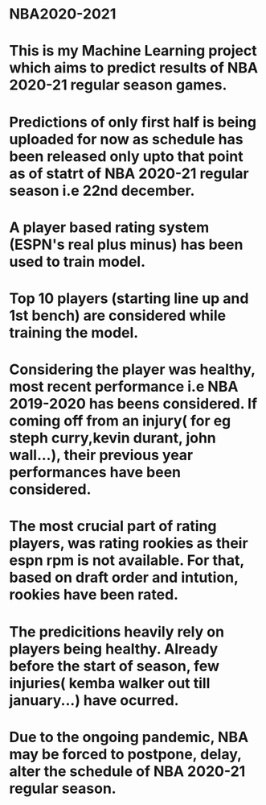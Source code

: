 # NBA2020-2021
# This is my Machine Learning project which aims to predict results of NBA 2020-21 regular season games.
# Predictions of only first half is being uploaded for now as schedule has been released only upto that point as of statrt of NBA 2020-21 regular season i.e 22nd december.
# A player based rating system (ESPN's real plus minus) has been used to train model.
# Top 10 players (starting line up and 1st bench) are considered while training the model.
# Considering the player was healthy, most recent performance i.e NBA 2019-2020 has beens considered. If coming off from an injury( for eg steph curry,kevin durant, john wall...), their previous year performances have been considered.
# The most crucial part of rating players, was rating rookies as their espn rpm is not available. For that, based on draft order and intution, rookies have been rated.
# The predicitions heavily rely on players being healthy. Already before the start of season, few injuries( kemba walker out till january...) have ocurred.
# Due to the ongoing pandemic, NBA may be forced to postpone, delay, alter the schedule of NBA 2020-21 regular season.
